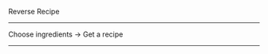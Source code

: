 Reverse Recipe
**********************************
Choose ingredients -> Get a recipe
**********************************